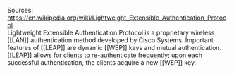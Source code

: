 Sources:
https://en.wikipedia.org/wiki/Lightweight_Extensible_Authentication_Protocol
\
Lightweight Extensible Authentication Protocol is a proprietary wireless [[LAN]] authentication method developed by Cisco Systems. Important features of [[LEAP]] are dynamic [[WEP]] keys and mutual authentication. [[LEAP]] allows for clients to re-authenticate frequently; upon each successful authentication, the clients acquire a new [[WEP]] key.
